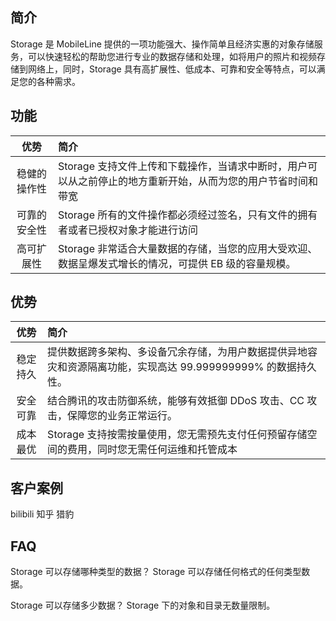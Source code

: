 ## 简介

Storage 是 MobileLine 提供的一项功能强大、操作简单且经济实惠的对象存储服务，可以快速轻松的帮助您进行专业的数据存储和处理，如将用户的照片和视频存储到网络上，同时，Storage 具有高扩展性、低成本、可靠和安全等特点，可以满足您的各种需求。


## 功能

|优势|简介|
|:---:|:---|
|稳健的操作性| Storage 支持文件上传和下载操作，当请求中断时，用户可以从之前停止的地方重新开始，从而为您的用户节省时间和带宽|
|可靠的安全性| Storage 所有的文件操作都必须经过签名，只有文件的拥有者或者已授权对象才能进行访问|
|高可扩展性| Storage 非常适合大量数据的存储，当您的应用大受欢迎、数据呈爆发式增长的情况，可提供 EB 级的容量规模。|


## 优势

|优势|简介|
|:---:|:---|
|稳定持久|提供数据跨多架构、多设备冗余存储，为用户数据提供异地容灾和资源隔离功能，实现高达 99.999999999% 的数据持久性。|
|安全可靠|结合腾讯的攻击防御系统，能够有效抵御 DDoS 攻击、CC 攻击，保障您的业务正常运行。|
|成本最优|Storage 支持按需按量使用，您无需预先支付任何预留存储空间的费用，同时您无需任何运维和托管成本|



## 客户案例

bilibili 知乎 猎豹



## FAQ

Storage 可以存储哪种类型的数据？
Storage 可以存储任何格式的任何类型数据。

Storage 可以存储多少数据？
Storage 下的对象和目录无数量限制。

